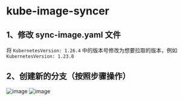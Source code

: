 # kube-image-syncer
## 1、修改 sync-image.yaml 文件
将  `KubernetesVersion: 1.26.4` 中的版本号修改为想要拉取的版本，例如 ` KubernetesVersion: 1.23.8` 
## 2、创建新的分支（按照步骤操作）
![image](https://user-images.githubusercontent.com/132827062/236986745-8cc7ce86-a995-4db9-8ca4-add4707374f1.png)
![image](https://user-images.githubusercontent.com/132827062/236986958-441a2f4b-b631-4786-99d9-f1f72a647533.png)


